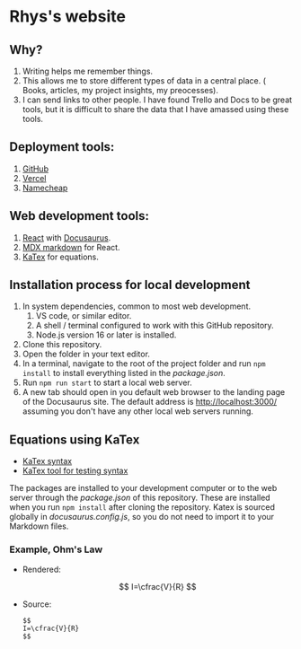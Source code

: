 # Rhys's website

## Why?

1. Writing helps me remember things.
2. This allows me to store different types of data in a central place. ( Books, articles, my project insights, my preocesses).
3. I can send links to other people.
   I have found Trello and Docs to be great tools, but it is difficult to share the data that I have amassed using these tools.

## Deployment tools:

1. [GitHub](https://github.com/)
2. [Vercel](https://vercel.com/)
3. [Namecheap](https://www.namecheap.com/)

## Web development tools:

1. [React](https://reactjs.org/) with [Docusaurus](https://docusaurus.io/docs).
2. [MDX markdown](https://mdxjs.com/) for React.
3. [KaTex](https://katex.org/) for equations.

## Installation process for local development

1. In system dependencies, common to most web development.
   1. VS code, or similar editor.
   2. A shell / terminal configured to work with this GitHub repository.
   3. Node.js version 16 or later is installed.
2. Clone this repository.
3. Open the folder in your text editor.
4. In a terminal, navigate to the root of the project folder and run `npm install` to install everything listed in the _package.json_.
5. Run `npm run start` to start a local web server.
6. A new tab should open in you default web browser to the landing page of the Docusaurus site.
   The default address is <http://localhost:3000/> assuming you don't have any other local web servers running.

## Equations using KaTex

- [KaTex syntax](https://katex.org/docs/supported.html)
- [KaTex tool for testing syntax](https://katex.org/)

The packages are installed to your development computer or to the web server through the _package.json_ of this repository.
These are installed when you run `npm install` after cloning the repository.
Katex is sourced globally in _docusaurus.config.js_, so you do not need to import it to your Markdown files.

### Example, Ohm's Law

- Rendered:

  $$
  I=\cfrac{V}{R}
  $$

- Source:
  ```
  $$
  I=\cfrac{V}{R}
  $$
  ```
